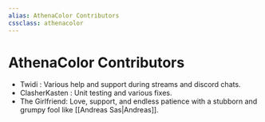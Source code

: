 ```yaml
---
alias: AthenaColor Contributors
cssclass: athenacolor
---
```

# AthenaColor Contributors
- Twidi : Various help and support during streams and discord chats.
- ClasherKasten : Unit testing and various fixes.
- The Girlfriend: Love, support, and endless patience with a stubborn and grumpy fool like [[Andreas Sas|Andreas]].
